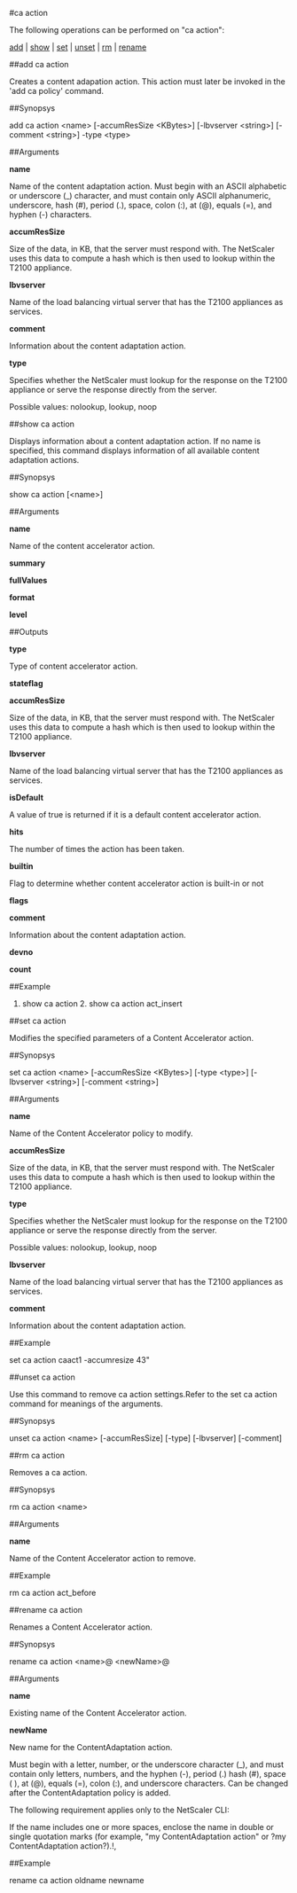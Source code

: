 #ca action

The following operations can be performed on "ca action":


[add](#add-ca-action) | [show](#show-ca-action) | [set](#set-ca-action) | [unset](#unset-ca-action) | [rm](#rm-ca-action) | [rename](#rename-ca-action)

##add ca action

Creates a content adapation action. This action must later be invoked in the 'add ca policy' command.


##Synopsys

add ca action &lt;name> [-accumResSize &lt;KBytes>] [-lbvserver &lt;string>] [-comment &lt;string>] -type &lt;type>


##Arguments

<b>name</b>
Name of the content adaptation action. Must begin with an ASCII alphabetic or underscore (_) character, and must contain only ASCII alphanumeric, underscore, hash (#), period (.), space, colon (:), at (@), equals (=), and hyphen (-) characters.

<b>accumResSize</b>
Size of the data, in KB, that the server must respond with. The NetScaler uses this data to compute a hash which is then used to lookup within the T2100 appliance.

<b>lbvserver</b>
Name of the load balancing virtual server that has the T2100 appliances as services.

<b>comment</b>
Information about the content adaptation action.

<b>type</b>
Specifies whether the NetScaler must lookup for the response on the T2100 appliance or serve the response directly from the server.
Possible values: nolookup, lookup, noop



##show ca action

Displays information about a content adaptation action. If no name is specified, this command displays information of all available content adaptation actions.


##Synopsys

show ca action [&lt;name>]


##Arguments

<b>name</b>
Name of the content accelerator action.

<b>summary</b>

<b>fullValues</b>

<b>format</b>

<b>level</b>



##Outputs

<b>type</b>
Type of content accelerator action.

<b>stateflag</b>

<b>accumResSize</b>
Size of the data, in KB, that the server must respond with. The NetScaler uses this data to compute a hash which is then used to lookup within the T2100 appliance.

<b>lbvserver</b>
Name of the load balancing virtual server that has the T2100 appliances as services.

<b>isDefault</b>
A value of true is returned if it is a default content accelerator action.

<b>hits</b>
The number of times the action has been taken.

<b>builtin</b>
Flag to determine whether content accelerator action is built-in or not

<b>flags</b>

<b>comment</b>
Information about the content adaptation action.

<b>devno</b>

<b>count</b>



##Example

1. show ca action	2. show ca action act_insert

##set ca action

Modifies the specified parameters of a Content Accelerator action.


##Synopsys

set ca action &lt;name> [-accumResSize &lt;KBytes>] [-type &lt;type>] [-lbvserver &lt;string>] [-comment &lt;string>]


##Arguments

<b>name</b>
Name of the Content Accelerator policy to modify.

<b>accumResSize</b>
Size of the data, in KB, that the server must respond with. The NetScaler uses this data to compute a hash which is then used to lookup within the T2100 appliance.

<b>type</b>
Specifies whether the NetScaler must lookup for the response on the T2100 appliance or serve the response directly from the server.
Possible values: nolookup, lookup, noop

<b>lbvserver</b>
Name of the load balancing virtual server that has the T2100 appliances as services.

<b>comment</b>
Information about the content adaptation action.



##Example

set ca action caact1 -accumresize 43"

##unset ca action

Use this command to remove ca action settings.Refer to the set ca action command for meanings of the arguments.


##Synopsys

unset ca action &lt;name> [-accumResSize] [-type] [-lbvserver] [-comment]


##rm ca action

Removes a ca action.


##Synopsys

rm ca action &lt;name>


##Arguments

<b>name</b>
Name of the Content Accelerator action to remove.



##Example

rm ca action act_before

##rename ca action

Renames a Content Accelerator action.


##Synopsys

rename ca action &lt;name>@ &lt;newName>@


##Arguments

<b>name</b>
Existing name of the Content Accelerator action.

<b>newName</b>
New name for the ContentAdaptation action. 
Must begin with a letter, number, or the underscore character (_), and must contain only letters, numbers, and the hyphen (-), period (.) hash (#), space ( ), at (@), equals (=), colon (:), and underscore characters. Can be changed after the ContentAdaptation policy is added.
The following requirement applies only to the NetScaler CLI:
If the name includes one or more spaces, enclose the name in double or single quotation marks (for example, "my ContentAdaptation action" or ?my ContentAdaptation action?).!,



##Example

rename ca action oldname newname

